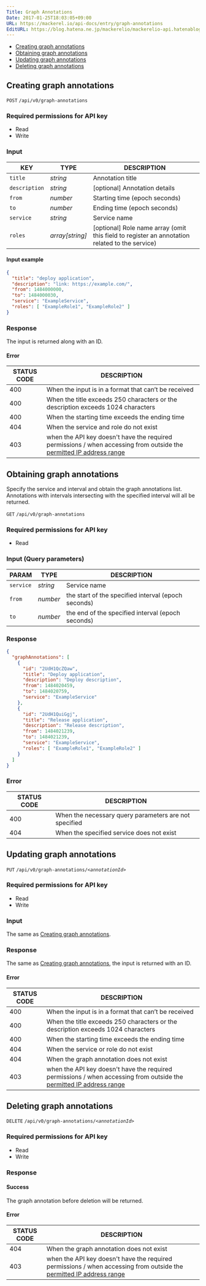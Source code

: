 ```yaml
---
Title: Graph Annotations
Date: 2017-01-25T18:03:05+09:00
URL: https://mackerel.io/api-docs/entry/graph-annotations
EditURL: https://blog.hatena.ne.jp/mackerelio/mackerelio-api.hatenablog.mackerel.io/atom/entry/10328749687209882920
---
```


<ul class="internal-nav">
  <li><a href="#create">Creating graph annotations</a></li>
  <li><a href="#get">Obtaining graph annotations</a></li>
  <li><a href="#update">Updating graph annotations</a></li>
  <li><a href="#delete">Deleting graph annotations</a></li>
</ul>


<h2 id="create">Creating graph annotations</h2>
<p class="type-post">
  <code>POST</code>
  <code>/api/v0/graph-annotations</code>
</p>

### Required permissions for API key

<ul class="api-key">
  <li class="label-read">Read</li>
  <li class="label-write">Write</li>
</ul>

### Input

| KEY             | TYPE            | DESCRIPTION                        |
| ------------    | --------------- | ---------------------------------- |
| `title`         | *string*        | Annotation title                   |
| `description`   | *string*        | [optional] Annotation details      |
| `from`          | *number*        | Starting time (epoch seconds)      |
| `to`            | *number*        | Ending time (epoch seconds)        |
| `service`       | *string*        | Service name                       |
| `roles`         | *array[string]* | [optional] Role name array (omit this field to register an annotation related to the service) |

#### Input example
```json
{
  "title": "deploy application",
  "description": "link: https://example.com/",
  "from": 1484000000,
  "to": 1484000030,
  "service": "ExampleService",
  "roles": [ "ExampleRole1", "ExampleRole2" ]
}
```

### Response
The input is returned along with an ID.

#### Error

<table class="default api-error-table">
  <thead>
    <tr>
      <th class="status-code">STATUS CODE</th>
      <th class="description">DESCRIPTION</th>
    </tr>
  </thead>
  <tbody>
    <tr>
      <td>400</td>
      <td>When the input is in a format that can’t be received</td>
    </tr>
    <tr>
      <td>400</td>
      <td>When the title exceeds 250 characters or the description exceeds 1024 characters</td>
    </tr>
    <tr>
      <td>400</td>
      <td>When the starting time exceeds the ending time</td>
    </tr>
    <tr>
      <td>404</td>
      <td>When the service and role do not exist</td>
    </tr>
    <tr>
      <td>403</td>
      <td>when the API key doesn't have the required permissions / when accessing from outside the <a href="https://mackerel.io/docs/entry/faq/organization/ip-restriction" target="_blank">permitted IP address range</a></td>
    </tr>
  </tbody>
</table>

<h2 id="get">Obtaining graph annotations</h2>

Specify the service and interval and obtain the graph annotations list. Annotations with intervals intersecting with the specified interval will all be returned.

<p class="type-get">
  <code>GET</code>
  <code>/api/v0/graph-annotations</code>
</p>

### Required permissions for API key

<ul class="api-key border-none">
  <li class="label-read">Read</li>
</ul>

### Input (Query parameters)

| PARAM     | TYPE     | DESCRIPTION                                  |
| --------- | -------- | -------------------------------------------- |
| `service` | *string* | Service name                                   |
| `from`    | *number* | the start of the specified interval (epoch seconds) |
| `to`      | *number* | the end of the specified interval (epoch seconds) |

### Response

```json
{
  "graphAnnotations": [
    {
      "id": "2UdH1QcZQaw",
      "title": "Deploy application",
      "description": "Deploy description",
      "from": 1484020459,
      "to": 1484020759,
      "service": "ExampleService"
    },
    {
      "id": "2UdH1QuiGgj",
      "title": "Release application",
      "description": "Release description",
      "from": 1484021239,
      "to": 1484021239,
      "service": "ExampleService",
      "roles": [ "ExampleRole1", "ExampleRole2" ]
    }
  ]
}
```

### Error

<table class="default api-error-table">
  <thead>
    <tr>
      <th class="status-code">STATUS CODE</th>
      <th class="description">DESCRIPTION</th>
    </tr>
  </thead>
  <tbody>
    <tr>
      <td>400</td>
      <td>When the necessary query parameters are not specified</td>
    </tr>
    <tr>
      <td>404</td>
      <td>When the specified service does not exist</td>
    </tr>
  </tbody>
</table>

<h2 id="update">Updating graph annotations</h2>

<p class="type-put">
  <code>PUT</code>
  <code>/api/v0/graph-annotations/<em>&lt;annotationId&gt</em></code>
</p>

### Required permissions for API key

<ul class="api-key">
  <li class="label-read">Read</li>
  <li class="label-write">Write</li>
</ul>

### Input

The same as [Creating graph annotations](#create).

### Response

The same as [Creating graph annotations](#create), the input is returned with an ID.

#### Error

<table class="default api-error-table">
  <thead>
    <tr>
      <th class="status-code">STATUS CODE</th>
      <th class="description">DESCRIPTION</th>
    </tr>
  </thead>
  <tbody>
    <tr>
      <td>400</td>
      <td>When the input is in a format that can’t be received</td>
    </tr>
    <tr>
      <td>400</td>
      <td>When the title exceeds 250 characters or the description exceeds 1024 characters</td>
    </tr>
    <tr>
      <td>400</td>
      <td>When the starting time exceeds the ending time</td>
    </tr>
    <tr>
      <td>404</td>
      <td>When the service or role do not exist</td>
    </tr>
    <tr>
      <td>404</td>
      <td>When the graph annotation does not exist</td>
    </tr>
    <tr>
      <td>403</td>
      <td>when the API key doesn't have the required permissions / when accessing from outside the <a href="https://mackerel.io/docs/entry/faq/organization/ip-restriction" target="_blank">permitted IP address range</a></td>
    </tr>
  </tbody>
</table>

<h2 id="delete">Deleting graph annotations</h2>

<p class="type-delete">
  <code>DELETE</code>
  <code>/api/v0/graph-annotations/<em>&lt;annotationId&gt</em></code>
</p>

### Required permissions for API key

<ul class="api-key">
  <li class="label-read">Read</li>
  <li class="label-write">Write</li>
</ul>

### Response

#### Success

The graph annotation before deletion will be returned.

#### Error

<table class="default api-error-table">
  <thead>
    <tr>
      <th class="status-code">STATUS CODE</th>
      <th class="description">DESCRIPTION</th>
    </tr>
  </thead>
  <tbody>
    <tr>
      <td>404</td>
      <td>When the graph annotation does not exist</td>
    </tr>
    <tr>
      <td>403</td>
      <td>when the API key doesn't have the required permissions / when accessing from outside the <a href="https://mackerel.io/docs/entry/faq/organization/ip-restriction" target="_blank">permitted IP address range</a></td>
    </tr>
  </tbody>
</table>
